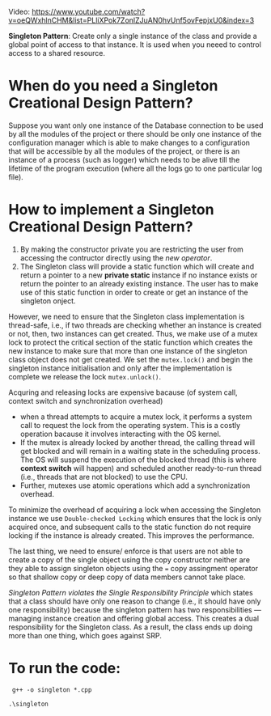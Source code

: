 Video: https://www.youtube.com/watch?v=oeQWxhlnCHM&list=PLliXPok7ZonlZJuAN0hvUnf5ovFepjxU0&index=3

**Singleton Pattern**: Create only a single instance of the class and provide a global point of access to that instance. It is used when you neeed to control access to a shared resource. 

# When do you need a Singleton Creational Design Pattern?
Suppose you want only one instance of the Database connection to be used by all the modules of the project or there should be only one instance of the configuration manager which is able to make changes to a configuration that will be accessible by all the modules of the project, or there is an instance of a process (such as logger) which needs to be alive till the lifetime of the program execution (where all the logs go to one particular log file). 

# How to implement a Singleton Creational Design Pattern?
1. By making the constructor private you are restricting the user from accessing the contructor directly using the *new operator*.
2. The Singleton class will provide a static function which will create and return a pointer to a new **private static** instance if no instance exists or return the pointer to an already existing instance. The user has to make use of this static function in order to create or get an instance of the singleton onject.

However, we need to ensure that the Singleton class implementation is thread-safe, i.e., if two threads are checking whether an instance is created or not, then, two instances can get created. Thus, we make use of a mutex lock to protect the critical section of the static function which creates the new instance to make sure that more than one instance of the singleton class object does not get created. We set the ```mutex.lock()``` and begin the singleton instance initialisation and only after the implementation is complete we release the lock ```mutex.unlock()```.  

Acquring and releasing locks are expensive bacause (of system call, context switch and synchronization overhead)
- when a thread attempts to acquire a mutex lock, it performs a system call to request the lock from the operating system. This is a costly operation bacause it involves interacting with the OS kernel. 
- If the mutex is already locked by another thread, the calling thread will get blocked and will remain in a waiting state in the scheduling process. The OS will suspend the execution of the blocked thread (this is where **context switch** will happen) and scheduled another ready-to-run thread (i.e., threads that are not blocked) to use the CPU.
- Further, mutexes use atomic operations which add a synchronization overhead.  

To minimize the overhead of acquiring a lock when accessing the Singleton instance we use ```Double-checked Locking``` which ensures that the lock is only acquired once, and subsequent calls to the static function do not require locking if the instance is already created. This improves the performance.

The last thing, we need to ensure/ enforce is that users are not able to create a copy of the single object using the copy constructor neither are they able to assign singleton objects using the ```=``` copy assingment operator so that shallow copy or deep copy of data members cannot take place.


*Singleton Pattern violates the Single Responsibility Principle* which states that a class should have only one reason to change (i.e., it should have only one responsibility) because the singleton pattern has two responsibilities — managing instance creation and offering global access. This creates a dual responsibility for the Singleton class. As a result, the class ends up doing more than one thing, which goes against SRP.

# To run the code:
``` g++ -o singleton *.cpp```

```.\singleton```